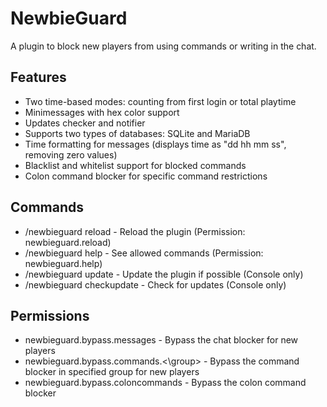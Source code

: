 # NewbieGuard
A plugin to block new players from using commands or writing in the chat.

## Features
- Two time-based modes: counting from first login or total playtime
- Minimessages with hex color support
- Updates checker and notifier
- Supports two types of databases: SQLite and MariaDB
- Time formatting for messages (displays time as "dd hh mm ss", removing zero values)
- Blacklist and whitelist support for blocked commands
- Colon command blocker for specific command restrictions

## Commands
- /newbieguard reload - Reload the plugin (Permission: newbieguard.reload)
- /newbieguard help - See allowed commands (Permission: newbieguard.help)
- /newbieguard update - Update the plugin if possible (Console only)
- /newbieguard checkupdate - Check for updates (Console only)

## Permissions
- newbieguard.bypass.messages - Bypass the chat blocker for new players
- newbieguard.bypass.commands.<\group> - Bypass the command blocker in specified group for new players
- newbieguard.bypass.coloncommands - Bypass the colon command blocker